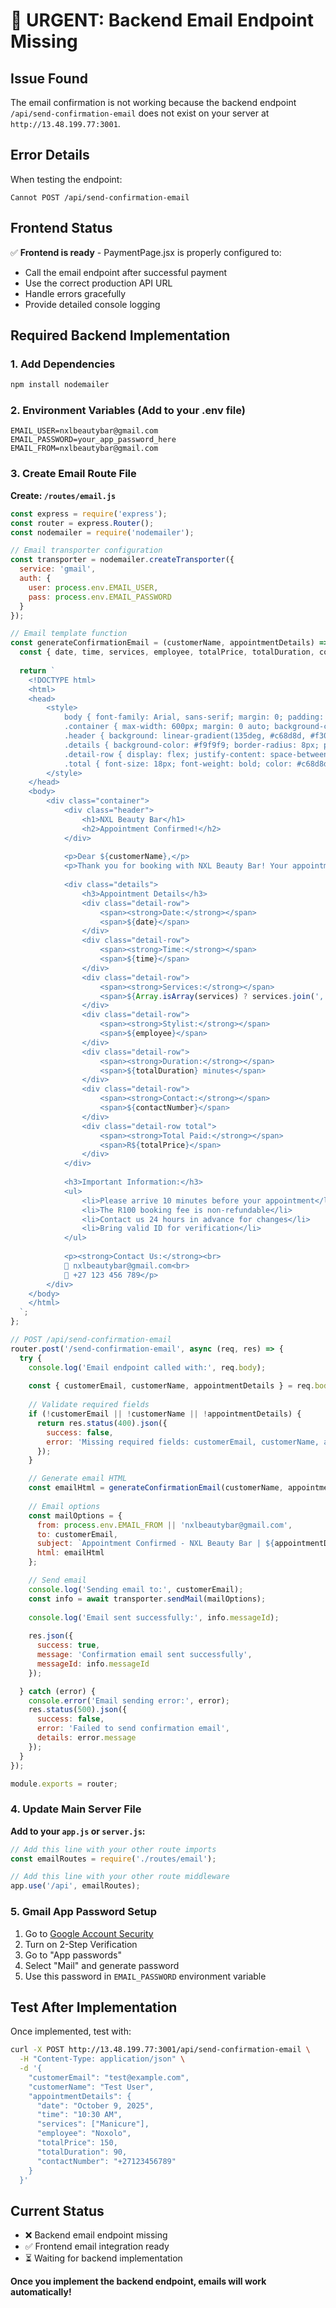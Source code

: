 # 🚨 URGENT: Backend Email Endpoint Missing

## Issue Found
The email confirmation is not working because the backend endpoint `/api/send-confirmation-email` does not exist on your server at `http://13.48.199.77:3001`.

## Error Details
When testing the endpoint:
```
Cannot POST /api/send-confirmation-email
```

## Frontend Status
✅ **Frontend is ready** - PaymentPage.jsx is properly configured to:
- Call the email endpoint after successful payment
- Use the correct production API URL
- Handle errors gracefully
- Provide detailed console logging

## Required Backend Implementation

### 1. Add Dependencies
```bash
npm install nodemailer
```

### 2. Environment Variables (Add to your .env file)
```env
EMAIL_USER=nxlbeautybar@gmail.com
EMAIL_PASSWORD=your_app_password_here
EMAIL_FROM=nxlbeautybar@gmail.com
```

### 3. Create Email Route File
**Create: `/routes/email.js`**
```javascript
const express = require('express');
const router = express.Router();
const nodemailer = require('nodemailer');

// Email transporter configuration
const transporter = nodemailer.createTransporter({
  service: 'gmail',
  auth: {
    user: process.env.EMAIL_USER,
    pass: process.env.EMAIL_PASSWORD
  }
});

// Email template function
const generateConfirmationEmail = (customerName, appointmentDetails) => {
  const { date, time, services, employee, totalPrice, totalDuration, contactNumber } = appointmentDetails;
  
  return `
    <!DOCTYPE html>
    <html>
    <head>
        <style>
            body { font-family: Arial, sans-serif; margin: 0; padding: 20px; background-color: #f5f5f5; }
            .container { max-width: 600px; margin: 0 auto; background-color: white; border-radius: 8px; padding: 30px; }
            .header { background: linear-gradient(135deg, #c68d8d, #f30707); color: white; padding: 30px; text-align: center; border-radius: 8px; margin-bottom: 30px; }
            .details { background-color: #f9f9f9; border-radius: 8px; padding: 20px; margin: 20px 0; }
            .detail-row { display: flex; justify-content: space-between; margin: 10px 0; padding-bottom: 8px; border-bottom: 1px solid #eee; }
            .total { font-size: 18px; font-weight: bold; color: #c68d8d; }
        </style>
    </head>
    <body>
        <div class="container">
            <div class="header">
                <h1>NXL Beauty Bar</h1>
                <h2>Appointment Confirmed!</h2>
            </div>
            
            <p>Dear ${customerName},</p>
            <p>Thank you for booking with NXL Beauty Bar! Your appointment has been confirmed and payment has been processed.</p>
            
            <div class="details">
                <h3>Appointment Details</h3>
                <div class="detail-row">
                    <span><strong>Date:</strong></span>
                    <span>${date}</span>
                </div>
                <div class="detail-row">
                    <span><strong>Time:</strong></span>
                    <span>${time}</span>
                </div>
                <div class="detail-row">
                    <span><strong>Services:</strong></span>
                    <span>${Array.isArray(services) ? services.join(', ') : services}</span>
                </div>
                <div class="detail-row">
                    <span><strong>Stylist:</strong></span>
                    <span>${employee}</span>
                </div>
                <div class="detail-row">
                    <span><strong>Duration:</strong></span>
                    <span>${totalDuration} minutes</span>
                </div>
                <div class="detail-row">
                    <span><strong>Contact:</strong></span>
                    <span>${contactNumber}</span>
                </div>
                <div class="detail-row total">
                    <span><strong>Total Paid:</strong></span>
                    <span>R${totalPrice}</span>
                </div>
            </div>
            
            <h3>Important Information:</h3>
            <ul>
                <li>Please arrive 10 minutes before your appointment</li>
                <li>The R100 booking fee is non-refundable</li>
                <li>Contact us 24 hours in advance for changes</li>
                <li>Bring valid ID for verification</li>
            </ul>
            
            <p><strong>Contact Us:</strong><br>
            📧 nxlbeautybar@gmail.com<br>
            📱 +27 123 456 789</p>
        </div>
    </body>
    </html>
  `;
};

// POST /api/send-confirmation-email
router.post('/send-confirmation-email', async (req, res) => {
  try {
    console.log('Email endpoint called with:', req.body);
    
    const { customerEmail, customerName, appointmentDetails } = req.body;
    
    // Validate required fields
    if (!customerEmail || !customerName || !appointmentDetails) {
      return res.status(400).json({
        success: false,
        error: 'Missing required fields: customerEmail, customerName, appointmentDetails'
      });
    }

    // Generate email HTML
    const emailHtml = generateConfirmationEmail(customerName, appointmentDetails);
    
    // Email options
    const mailOptions = {
      from: process.env.EMAIL_FROM || 'nxlbeautybar@gmail.com',
      to: customerEmail,
      subject: `Appointment Confirmed - NXL Beauty Bar | ${appointmentDetails.date} at ${appointmentDetails.time}`,
      html: emailHtml
    };

    // Send email
    console.log('Sending email to:', customerEmail);
    const info = await transporter.sendMail(mailOptions);
    
    console.log('Email sent successfully:', info.messageId);
    
    res.json({
      success: true,
      message: 'Confirmation email sent successfully',
      messageId: info.messageId
    });

  } catch (error) {
    console.error('Email sending error:', error);
    res.status(500).json({
      success: false,
      error: 'Failed to send confirmation email',
      details: error.message
    });
  }
});

module.exports = router;
```

### 4. Update Main Server File
**Add to your `app.js` or `server.js`:**
```javascript
// Add this line with your other route imports
const emailRoutes = require('./routes/email');

// Add this line with your other route middleware
app.use('/api', emailRoutes);
```

### 5. Gmail App Password Setup
1. Go to [Google Account Security](https://myaccount.google.com/security)
2. Turn on 2-Step Verification
3. Go to "App passwords"
4. Select "Mail" and generate password
5. Use this password in `EMAIL_PASSWORD` environment variable

## Test After Implementation
Once implemented, test with:
```bash
curl -X POST http://13.48.199.77:3001/api/send-confirmation-email \
  -H "Content-Type: application/json" \
  -d '{
    "customerEmail": "test@example.com",
    "customerName": "Test User",
    "appointmentDetails": {
      "date": "October 9, 2025",
      "time": "10:30 AM",
      "services": ["Manicure"],
      "employee": "Noxolo",
      "totalPrice": 150,
      "totalDuration": 90,
      "contactNumber": "+27123456789"
    }
  }'
```

## Current Status
- ❌ Backend email endpoint missing
- ✅ Frontend email integration ready
- ⏳ Waiting for backend implementation

**Once you implement the backend endpoint, emails will work automatically!**